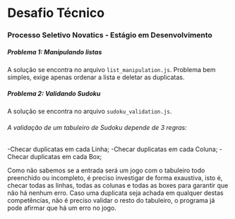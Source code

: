 # Desafio Técnico 
### Processo Seletivo Novatics - Estágio em Desenvolvimento

##### Problema 1: Manipulando listas

A solução se encontra no arquivo `list_manipulation.js`.
Problema bem simples, exige apenas ordenar a lista e deletar as duplicatas.

##### Problema 2: Validando Sudoku

A solução se encontra no arquivo `sudoku_validation.js`.

###### A validação de um tabuleiro de Sudoku depende de 3 regras:

-Checar duplicatas em cada Linha;
-Checar duplicatas em cada Coluna;
-Checar duplicatas em cada Box;

Como não sabemos se a entrada será um jogo com o tabuleiro todo preenchido ou incompleto, é preciso investigar de forma exaustiva, isto é, checar todas as linhas, todas as colunas e todas as boxes para garantir que não há nenhum erro.
Caso uma duplicata seja achada em qualquer destas competências, não é preciso validar o resto do tabuleiro, o programa já pode afirmar que há um erro no jogo.
